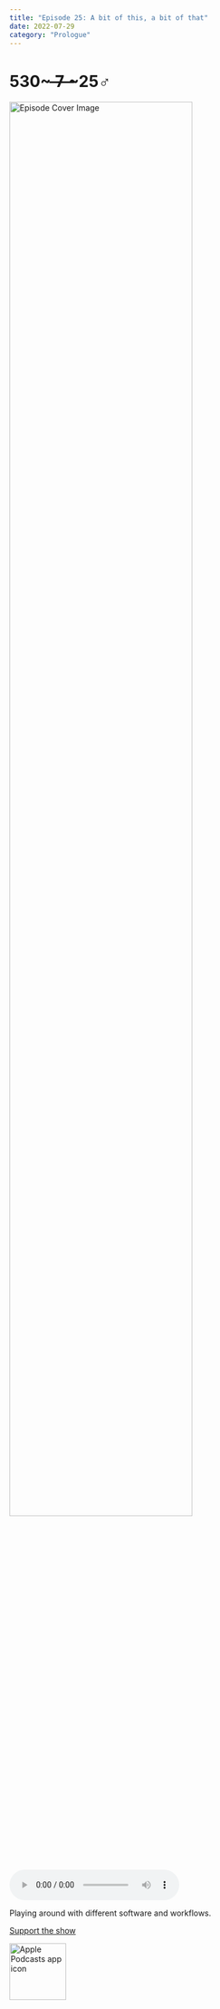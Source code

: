 ```yaml
---
title: "Episode 25: A bit of this, a bit of that"
date: 2022-07-29
category: "Prologue"
---
```

# 530~ ̶7̶ ̶~25♂
<img src="https://artwork.captivate.fm/0dbdfd2e-7c2d-4f78-9e30-8ba8e92f31bb/60854458c4d1acdf4e1c2f79c4137142d85d78e379bdafbd69bd34c85f5819ad.jpg" alt="Episode Cover Image" width=80%/>
<audio controls>
  <source src="https://podcasts.captivate.fm/media/0892f2b1-429c-47de-944b-8aa5b684e794/11051145-episode-25-a-bit-of-this-a-bit-of-that.mp3" type="audio/mpeg">
  Your browser does not support the audio element.
</audio>

<p>Playing around with different software and workflows.</p><a rel="payment" href="https://www.paypal.com/donate/?hosted_button_id=WX3GRUK5BHJLS">Support the show</a>

<a href="https://podcasts.apple.com/us/podcast/living-room-music/id1608791560?tscg=30200&itsct=podcast_box_appicon&ls=1&mttnsubad=1608791560" style="display: inline-block;"><img src="https://toolbox.marketingtools.apple.com/api/v2/badges/app-icon-podcasts/standard/en-us" alt="Apple Podcasts app icon" style="width: 100px; height: 100px; vertical-align: middle; object-fit: contain;" /></a>
    